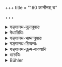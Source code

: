 +++
title = "160 कानीनश् च"

+++

<details><summary>गङ्गानथ-मूलानुवादः</summary>

(1) The ‘Aurasa,’ ‘Body-born,’ (2) the ‘Kṣetraja,’ ‘Soil-born,’ (3) the ‘Datta,’ ‘given’ (adopted), (4) the ‘Kṛtrima,’ ‘appointed,’ (5) the ‘Gūḍhotpanna,’ ‘Secretly born,’ and (6) the ‘Apaviddha,’ ‘Cast off,’—these six are both heirs and kinsmen.—(159)


(1) The ‘Kānīna,’ ‘maiden-born,’ (2) the ‘Sahoḍha,’ ‘received along with the wife,’ (3) the ‘Krīta,’ ‘bought,’ (4) the ‘Paunarbhava’ ‘begotten on a remarried woman,’ (5) the ‘Svayandatta,’ ‘self-offered’ and (6) the ‘Śaudra,’ ‘Śūdra-born,’—these six are only kinsmen, not heirs.—(160)
</details>

<details><summary>मेधातिथिः</summary>

श्लोकद्वयेन संख्यानिर्देशो वर्गद्वयप्रदर्शनार्थः ॥ ९.१५९–१६० ॥
</details>

<details><summary>गङ्गानथ-भाष्यानुवादः</summary>

**(verses 9.159-160)**

Those two verses enumerate the twelve kinds of sons, for the purpose of indicating the two classes mentioned above.—(159-160)
</details>

<details><summary>गङ्गानथ-टिप्पन्यः</summary>

**(verse 9.159)**

This verse is quoted in *Parāśaramādhava*, (Prāyaścitta, p. 37);—in
*Parāśaramādhava* (Vyavahāra, p. 349), where it is added that though the
sons have been divided into these two sets, yet the duty that devolves
upon them, as ‘*sapiṇḍas*’ or ‘*sagotras*,’ devolves equally on all the
twelve,—such as the offering of water and so forth;—and as for
inheriting the father’s property, the latter set also are entitled to
it, in the absence of the former set

It is quoted in *Vivādaratnākara*, (p. 549);—and in *Mitākṣarā*,
(2.132), which has the following notes:—The implication of this is that,
in the case of the death also of the *Sapiṇḍa* or the *Samānadaka* of
the father, the property goes to the first set of six sons and not to
the second; though the duty of offering water and so forth devolves
equally upon both sets. The *Bālambhaṭṭī* adds that from the last remark
it follows that the compound ‘*adāyādabāndhavāḥ*’ is to be expounded as
‘*adāyāda*’ (non-inheritors) + *bāndhava* (relations),’ *i*.*e*., though
they don’t inherit the property, they make the offerings required of the
*Sapiṇḍa* or *Sagotra*.

This is quoted in *Vivādacintāmaṇi*, (Calcutta, p. 147);—and in the
*Dattakacandrikā*, (p. 61).

**(verse 9.160)**

This verse is quoted along with the last, in *Parāśaramādhava*
(Prāyaśacitta, p. 37);—in *Parāśaramādhava*, (Vyavahāra, p. 349);—in
*Vivādaratnākara*, p. 549);—and in *Mitākṣarā*, (2.132).

The latter half of this is quoted in *Vīramitrodaya*, (Saṃskāra, p. 211)
which has the following notes:—This justifies the view that the ‘Śaudra’
also is a ‘secondary son’; but it adds that this can be understood only
in the sense that the son begotten by a Śūdra on a slave girl (not
married) is to be regarded as a ‘secondary son’ only in the absence of a
‘primary son.’

The verse is quoted in *Vyavahāra-Bālambhaṭṭī*, (p. 666 and 687);—in
*Vivādacintāmaṇi* (Calcutta, p. 147);—and in *Dattākacandrikā*, (p. 61).
</details>

<details><summary>गङ्गानथ-तुल्य-वाक्यानि</summary>

**(verses 9.158-160)  
**

See Comparative notes for [Verse
9.158].
</details>

<details><summary>भारुचिः</summary>

कार्यार्थो ऽयं वर्गप्रविभागः पुत्राणाम्, तच् च वक्ष्यति । सहोपदेशाद् औरसेन साम्यं मा भूत् क्षेत्रजादीनाम् इति । अत इदम् उच्यते ॥ ९.१५९–६० ॥
</details>

<details><summary>Bühler</summary>

160	The son of an unmarried damsel, the son received with the wife, the son bought, the son begotten on a re-married woman, the son self-given, and the son of a Sudra female, (are) the six (who are) not heirs, (but) kinsmen.
</details>
